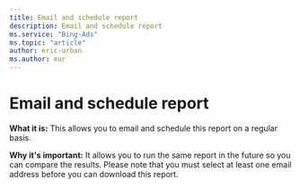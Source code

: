 ```yaml
---
title: Email and schedule report
description: Email and schedule report
ms.service: "Bing-Ads"
ms.topic: "article"
author: eric-urban
ms.author: eur
---
```


# Email and schedule report

**What it is:** This allows you to email and schedule this report on a regular basis.

**Why it's important:** It allows you to run the same report in the future so you can compare the results. Please note that you must select at least one email address before you can download this report.


